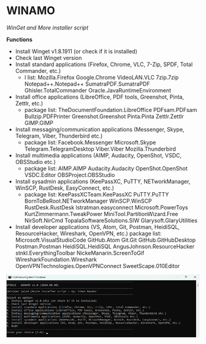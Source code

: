 # WINAMO 
_WinGet and More installer script_

**Functions**
* Install Winget v1.8.1911 (or check if it is installed)
* Check last Winget version
* Install standard applications (Firefox, Chrome, VLC, 7-Zip, SPDF, Total Commander, etc.)
    * l list: Mozilla.Firefox Google.Chrome VideoLAN.VLC 7zip.7zip Notepad++.Notepad++ SumatraPDF.SumatraPDF Ghisler.TotalCommander Oracle.JavaRuntimeEnvironment
* Install office applications (LibreOffice, PDF tools, Greenshot, Pinta, Zettlr, etc.)
    * package list: TheDocumentFoundation.LibreOffice PDFsam.PDFsam Bullzip.PDFPrinter Greenshot.Greenshot Pinta.Pinta Zettlr.Zettlr GIMP.GIMP
* Install messaging/communication applications (Messenger, Skype, Telegram, Viber, Thunderbird etc.)
    * package list: Facebook.Messenger Microsoft.Skype Telegram.TelegramDesktop Viber.Viber Mozilla.Thunderbird
* Install multimedia applications (AIMP, Audacity, OpenShot, VSDC, OBSStudio etc.)
    * package list: AIMP.AIMP Audacity.Audacity OpenShot.OpenShot VSDC.Editor OBSProject.OBSStudio
* Install sysadmin applications (KeePassXC, PuTTY, NETworkManager, WinSCP, RustDesk, EasyConnect, etc.)
    * package list: KeePassXCTeam.KeePassXC PuTTY.PuTTY BornToBeRoot.NETworkManager WinSCP.WinSCP RustDesk.RustDesk lstratman.easyconnect Microsoft.PowerToys KurtZimmermann.TweakPower MiniTool.PartitionWizard.Free NirSoft.NirCmd TopalaSoftwareSolutions.SIW Glarysoft.GlaryUtilities
* Install developer applications (VS, Atom, Git, Postman, HeidiSQL, ResourceHacker, Wireshark, OpenVPN, etc.)
    package list: Microsoft.VisualStudioCode GitHub.Atom Git.Git GitHub.GitHubDesktop Postman.Postman HeidiSQL.HeidiSQL AngusJohnson.ResourceHacker stnkl.EverythingToolbar NickeManarin.ScreenToGif WiresharkFoundation.Wireshark OpenVPNTechnologies.OpenVPNConnect SweetScape.010Editor

![](https://raw.githubusercontent.com/simonszoft/stools/main/windows/doc/winamo_cmd_en.png)
  
